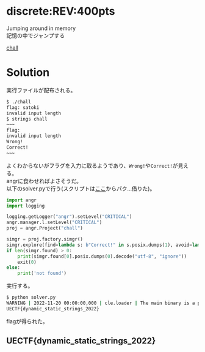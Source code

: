 # discrete:REV:400pts
Jumping around in memory  
記憶の中でジャンプする  

[chall](chall)  

# Solution
実行ファイルが配布される。  
```bash
$ ./chall
flag: satoki
invalid input length
$ strings chall
~~~
flag:
invalid input length
Wrong!
Correct!
~~~
```
よくわからないがフラグを入力に取るようであり、`Wrong!`や`Correct!`が見える。  
angrに食わせればよさそうだ。  
以下のsolver.pyで行う(スクリプトは[ここ](https://feneshi.co/TSG_LIVE_8_CTF_writeup/)からパク…借りた)。  
```python
import angr
import logging

logging.getLogger("angr").setLevel("CRITICAL")
angr.manager.l.setLevel("CRITICAL")
proj = angr.Project("chall")

simgr = proj.factory.simgr()
simgr.explore(find=lambda s: b"Correct!" in s.posix.dumps(1), avoid=lambda s: b"Wrong!" in s.posix.dumps(1))
if len(simgr.found) > 0:
    print(simgr.found[0].posix.dumps(0).decode("utf-8", "ignore"))
    exit(0)
else:
    print('not found')
```
実行する。  
```bash
$ python solver.py
WARNING | 2022-11-20 00:00:00,000 | cle.loader | The main binary is a position-independent executable. It is being loaded with a base address of 0x400000.
UECTF{dynamic_static_strings_2022}
```
flagが得られた。  

## UECTF{dynamic_static_strings_2022}